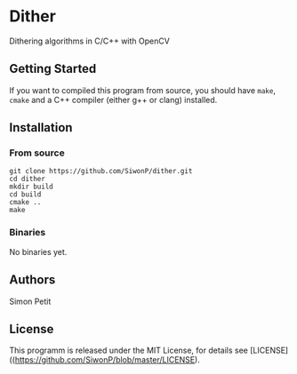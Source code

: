 # Dither

Dithering algorithms in C/C++ with OpenCV

## Getting Started

If you want to compiled this program from source, you should have `make`,
`cmake` and a C++ compiler (either g++ or clang) installed.


## Installation

### From source

```
git clone https://github.com/SiwonP/dither.git
cd dither
mkdir build
cd build
cmake ..
make
```

### Binaries

No binaries yet.

## Authors

Simon Petit

## License

This programm is released under the MIT License, for details see
[LICENSE]((https://github.com/SiwonP/blob/master/LICENSE).
